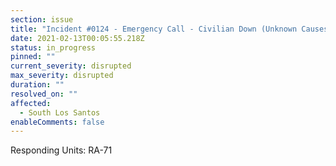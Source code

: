 ```yaml
---
section: issue
title: "Incident #0124 - Emergency Call - Civilian Down (Unknown Causes)"
date: 2021-02-13T00:05:55.218Z
status: in_progress
pinned: ""
current_severity: disrupted
max_severity: disrupted
duration: ""
resolved_on: ""
affected:
  - South Los Santos
enableComments: false
---
```

Responding Units: RA-71